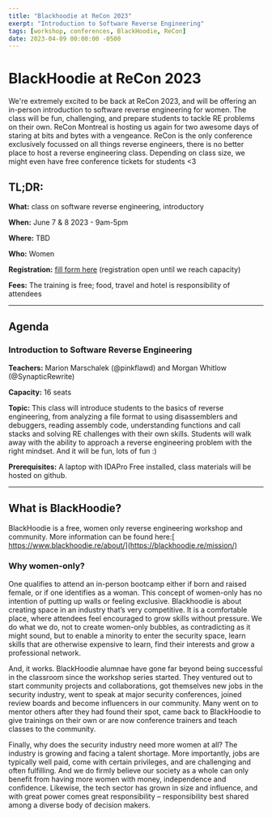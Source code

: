 ```yaml
---
title: "Blackhoodie at ReCon 2023"
exerpt: "Introduction to Software Reverse Engineering"
tags: [workshop, conferences, BlackHoodie, ReCon]
date: 2023-04-09 00:00:00 -0500
---
```


# **BlackHoodie at ReCon 2023**

We're extremely excited to be back at ReCon 2023, and will be offering an in-person introduction to software reverse engineering for women. The class will be fun, challenging, and prepare students to tackle RE problems on their own. ReCon Montreal is hosting us again for two awesome days of staring at bits and bytes with a vengeance. ReCon is the only conference exclusively focussed on all things reverse engineers, there is no better place to host a reverse engineering class. Depending on class size, we might even have free conference tickets for students <3


## **TL;DR:**

**What:** class on software reverse engineering, introductory

**When:** June 7 & 8 2023 - 9am-5pm

**Where:** TBD

**Who:** Women

**Registration:** [fill form here](https://docs.google.com/forms/d/e/1FAIpQLSdMpVK9oxKd7pFCGrfvNeMLUfGCAEs6ysIigHqE7v1vEFL2Bg/viewform?usp=sf_link) (registration open until we reach capacity)

**Fees:** The training is free; food, travel and hotel is responsibility of attendees


---


## **Agenda**


### **Introduction to Software Reverse Engineering**

**Teachers:** Marion Marschalek (@pinkflawd) and Morgan Whitlow (@SynapticRewrite)

**Capacity:** 16 seats

**Topic:** This class will introduce students to the basics of reverse engineering, from analyzing a file format to using disassemblers and debuggers, reading assembly code, understanding functions and call stacks and solving RE challenges with their own skills. Students will walk away with the ability to approach a reverse engineering problem with the right mindset. And it will be fun, lots of fun :)  

**Prerequisites:** A laptop with IDAPro Free installed, class materials will be hosted on github. 


---


## **What is BlackHoodie?**

BlackHoodie is a free, women only reverse engineering workshop and community. More information can be found here:[ https://www.blackhoodie.re/about/](https://blackhoodie.re/mission/)


### **Why women-only?**

One qualifies to attend an in-person bootcamp either if born and raised female, or if one identifies as a woman. This concept of women-only has no intention of putting up walls or feeling exclusive. Blackhoodie is about creating space in an industry that’s very competitive. It is a comfortable place, where attendees feel encouraged to grow skills without pressure. We do what we do, not to create women-only bubbles, as contradicting as it might sound, but to enable a minority to enter the security space, learn skills that are otherwise expensive to learn, find their interests and grow a professional network.

And, it works. BlackHoodie alumnae have gone far beyond being successful in the classroom since the workshop series started. They ventured out to start community projects and collaborations, got themselves new jobs in the security industry, went to speak at major security conferences, joined review boards and become influencers in our community. Many went on to mentor others after they had found their spot, came back to BlackHoodie to give trainings on their own or are now conference trainers and teach classes to the community.

Finally, why does the security industry need more women at all? The industry is growing and facing a talent shortage. More importantly, jobs are typically well paid, come with certain privileges, and are challenging and often fulfilling. And we do firmly believe our society as a whole can only benefit from having more women with money, independence and confidence. Likewise, the tech sector has grown in size and influence, and with great power comes great responsibility – responsibility best shared among a diverse body of decision makers.





